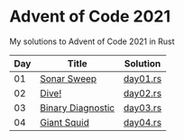 # Advent of Code 2021

My solutions to Advent of Code 2021 in Rust

| Day | Title | Solution |
|-----|-------|----------|
| 01 | [Sonar Sweep](https://adventofcode.com/2021/day/1)       | [day01.rs](src/day01.rs) |
| 02 | [Dive!](https://adventofcode.com/2021/day/2)             | [day02.rs](src/day02.rs) |
| 03 | [Binary Diagnostic](https://adventofcode.com/2021/day/3) | [day03.rs](src/day03.rs) |
| 04 | [Giant Squid](https://adventofcode.com/2021/day/4)       | [day04.rs](src/day04.rs) |